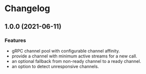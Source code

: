 # Changelog

## 1.0.0 (2021-06-11)

### Features

* gRPC channel pool with configurable channel affinity.
* provide a channel with minimum active streams for a new call.
* an optional fallback from non-ready channel to a ready channel.
* an option to detect unresponsive channels.
